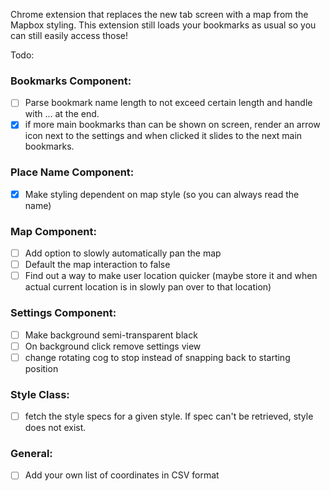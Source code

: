 Chrome extension that replaces the new tab screen with a map from the Mapbox styling. This extension still loads your bookmarks as usual so you can still easily access those!


Todo:

### Bookmarks Component:
- [ ] Parse bookmark name length to not exceed certain length and handle with ... at the end.
- [x] if more main bookmarks than can be shown on screen, render an arrow icon next to the settings and when clicked it slides to the next main bookmarks.

### Place Name Component:
- [x] Make styling dependent on map style (so you can always read the name)

### Map Component:
- [ ] Add option to slowly automatically pan the map
- [ ] Default the map interaction to false
- [ ] Find out a way to make user location quicker (maybe store it and when actual current location is in slowly pan over to that location)

### Settings Component:
- [ ] Make background semi-transparent black
- [ ] On background click remove settings view
- [ ] change rotating cog to stop instead of snapping back to starting position

### Style Class:
- [ ] fetch the style specs for a given style. If spec can't be retrieved, style does not exist.

### General:
- [ ] Add your own list of coordinates in CSV format